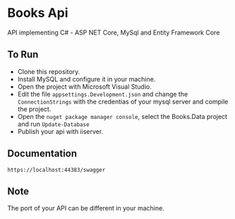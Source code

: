 # Books Api

API implementing C# - ASP NET Core, MySql and Entity Framework Core

## To Run

- Clone this repository.
- Install MySQL and configure it in your machine.
- Open the project with Microsoft Visual Studio.
- Edit the file `appsettings.Development.json` and change the `ConnectionStrings` with the credentias of your mysql server and compile the project.
- Open the `nuget package manager console`, select the Books.Data project and run `Update-Database`
- Publish your api with iiserver.

## Documentation
`https://localhost:44383/swagger`

## Note
The port of your API can be different in your machine. 
